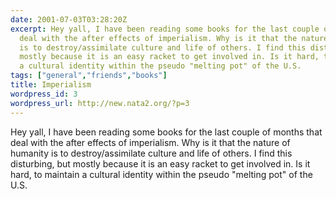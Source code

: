 ```yaml
---
date: 2001-07-03T03:28:20Z
excerpt: Hey yall, I have been reading some books for the last couple of months that
  deal with the after effects of imperialism. Why is it that the nature of humanity
  is to destroy/assimilate culture and life of others. I find this disturbing, but
  mostly because it is an easy racket to get involved in. Is it hard, to maintain
  a cultural identity within the pseudo "melting pot" of the U.S.
tags: ["general","friends","books"]
title: Imperialism
wordpress_id: 3
wordpress_url: http://new.nata2.org/?p=3
---
```


Hey yall, I have been reading some books for the last couple of months that deal with the after effects of imperialism. Why is it that the nature of humanity is to destroy/assimilate culture and life of others. I find this disturbing, but mostly because it is an easy racket to get involved in. Is it hard, to maintain a cultural identity within the pseudo "melting pot" of the U.S.
